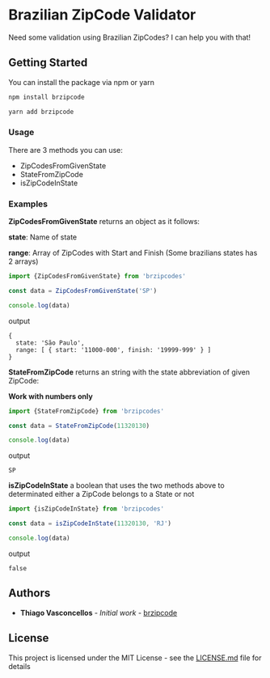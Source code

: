 # Brazilian ZipCode Validator

Need some validation using Brazilian ZipCodes? I can help you with that!

## Getting Started

You can install the package via npm or yarn

```bash
npm install brzipcode
```

```bash
yarn add brzipcode
```

### Usage

There are 3 methods you can use:

  * ZipCodesFromGivenState
  * StateFromZipCode
  * isZipCodeInState

### Examples

**ZipCodesFromGivenState** returns an object as it follows:

**state**: Name of state

**range**: Array of ZipCodes with Start and Finish (Some brazilians states has 2 arrays)
```js
import {ZipCodesFromGivenState} from 'brzipcodes'

const data = ZipCodesFromGivenState('SP')

console.log(data)
```
output
``` output
{
  state: 'São Paulo',
  range: [ { start: '11000-000', finish: '19999-999' } ]
}
```

**StateFromZipCode** returns an string with the state abbreviation of given ZipCode:

**Work with numbers only**

```js
import {StateFromZipCode} from 'brzipcodes'

const data = StateFromZipCode(11320130)

console.log(data)
```
output
``` output
SP
```

**isZipCodeInState** a boolean that uses the two methods above to determinated either a ZipCode belongs to a State or not

```js
import {isZipCodeInState} from 'brzipcodes'

const data = isZipCodeInState(11320130, 'RJ')

console.log(data)
```
output
``` output
false
```

## Authors

* **Thiago Vasconcellos** - *Initial work* - [brzipcode](https://github.com/thiagovasconcellos/brzipcode)

## License

This project is licensed under the MIT License - see the [LICENSE.md](LICENSE.md) file for details